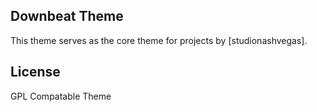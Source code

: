 ## Downbeat Theme

This theme serves as the core theme for projects by [studionashvegas].

## License

GPL Compatable Theme